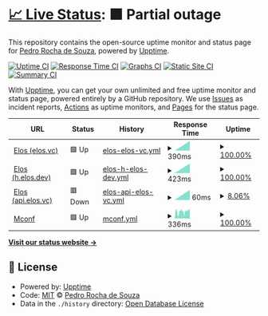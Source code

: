 # [📈 Live Status](https://demo.upptime.js.org): <!--live status--> **🟧 Partial outage**

This repository contains the open-source uptime monitor and status page for [Pedro Rocha de Souza](https://demo.upptime.js.org), powered by [Upptime](https://github.com/upptime/upptime).

[![Uptime CI](https://github.com/0ur0b0r0s/upptime/workflows/Uptime%20CI/badge.svg)](https://github.com/0ur0b0r0s/upptime/actions?query=workflow%3A%22Uptime+CI%22)
[![Response Time CI](https://github.com/0ur0b0r0s/upptime/workflows/Response%20Time%20CI/badge.svg)](https://github.com/0ur0b0r0s/upptime/actions?query=workflow%3A%22Response+Time+CI%22)
[![Graphs CI](https://github.com/0ur0b0r0s/upptime/workflows/Graphs%20CI/badge.svg)](https://github.com/0ur0b0r0s/upptime/actions?query=workflow%3A%22Graphs+CI%22)
[![Static Site CI](https://github.com/0ur0b0r0s/upptime/workflows/Static%20Site%20CI/badge.svg)](https://github.com/0ur0b0r0s/upptime/actions?query=workflow%3A%22Static+Site+CI%22)
[![Summary CI](https://github.com/0ur0b0r0s/upptime/workflows/Summary%20CI/badge.svg)](https://github.com/0ur0b0r0s/upptime/actions?query=workflow%3A%22Summary+CI%22)

With [Upptime](https://upptime.js.org), you can get your own unlimited and free uptime monitor and status page, powered entirely by a GitHub repository. We use [Issues](https://github.com/0ur0b0r0s/upptime/issues) as incident reports, [Actions](https://github.com/0ur0b0r0s/upptime/actions) as uptime monitors, and [Pages](https://demo.upptime.js.org) for the status page.

<!--start: status pages-->
<!-- This summary is generated by Upptime (https://github.com/upptime/upptime) -->
<!-- Do not edit this manually, your changes will be overwritten -->
<!-- prettier-ignore -->
| URL | Status | History | Response Time | Uptime |
| --- | ------ | ------- | ------------- | ------ |
| <img alt="" src="https://favicons.githubusercontent.com/elos.vc" height="13"> [Elos (elos.vc)](https://elos.vc) | 🟩 Up | [elos-elos-vc.yml](https://github.com/0ur0b0r0s/upptime/commits/HEAD/history/elos-elos-vc.yml) | <details><summary><img alt="Response time graph" src="./graphs/elos-elos-vc/response-time-week.png" height="20"> 390ms</summary><br><a href="https://upptime.mconf.dev/history/elos-elos-vc"><img alt="Response time 390" src="https://img.shields.io/endpoint?url=https%3A%2F%2Fraw.githubusercontent.com%2F0ur0b0r0s%2Fupptime%2FHEAD%2Fapi%2Felos-elos-vc%2Fresponse-time.json"></a><br><a href="https://upptime.mconf.dev/history/elos-elos-vc"><img alt="24-hour response time 390" src="https://img.shields.io/endpoint?url=https%3A%2F%2Fraw.githubusercontent.com%2F0ur0b0r0s%2Fupptime%2FHEAD%2Fapi%2Felos-elos-vc%2Fresponse-time-day.json"></a><br><a href="https://upptime.mconf.dev/history/elos-elos-vc"><img alt="7-day response time 390" src="https://img.shields.io/endpoint?url=https%3A%2F%2Fraw.githubusercontent.com%2F0ur0b0r0s%2Fupptime%2FHEAD%2Fapi%2Felos-elos-vc%2Fresponse-time-week.json"></a><br><a href="https://upptime.mconf.dev/history/elos-elos-vc"><img alt="30-day response time 390" src="https://img.shields.io/endpoint?url=https%3A%2F%2Fraw.githubusercontent.com%2F0ur0b0r0s%2Fupptime%2FHEAD%2Fapi%2Felos-elos-vc%2Fresponse-time-month.json"></a><br><a href="https://upptime.mconf.dev/history/elos-elos-vc"><img alt="1-year response time 390" src="https://img.shields.io/endpoint?url=https%3A%2F%2Fraw.githubusercontent.com%2F0ur0b0r0s%2Fupptime%2FHEAD%2Fapi%2Felos-elos-vc%2Fresponse-time-year.json"></a></details> | <details><summary><a href="https://upptime.mconf.dev/history/elos-elos-vc">100.00%</a></summary><a href="https://upptime.mconf.dev/history/elos-elos-vc"><img alt="All-time uptime 100.00%" src="https://img.shields.io/endpoint?url=https%3A%2F%2Fraw.githubusercontent.com%2F0ur0b0r0s%2Fupptime%2FHEAD%2Fapi%2Felos-elos-vc%2Fuptime.json"></a><br><a href="https://upptime.mconf.dev/history/elos-elos-vc"><img alt="24-hour uptime 100.00%" src="https://img.shields.io/endpoint?url=https%3A%2F%2Fraw.githubusercontent.com%2F0ur0b0r0s%2Fupptime%2FHEAD%2Fapi%2Felos-elos-vc%2Fuptime-day.json"></a><br><a href="https://upptime.mconf.dev/history/elos-elos-vc"><img alt="7-day uptime 100.00%" src="https://img.shields.io/endpoint?url=https%3A%2F%2Fraw.githubusercontent.com%2F0ur0b0r0s%2Fupptime%2FHEAD%2Fapi%2Felos-elos-vc%2Fuptime-week.json"></a><br><a href="https://upptime.mconf.dev/history/elos-elos-vc"><img alt="30-day uptime 100.00%" src="https://img.shields.io/endpoint?url=https%3A%2F%2Fraw.githubusercontent.com%2F0ur0b0r0s%2Fupptime%2FHEAD%2Fapi%2Felos-elos-vc%2Fuptime-month.json"></a><br><a href="https://upptime.mconf.dev/history/elos-elos-vc"><img alt="1-year uptime 100.00%" src="https://img.shields.io/endpoint?url=https%3A%2F%2Fraw.githubusercontent.com%2F0ur0b0r0s%2Fupptime%2FHEAD%2Fapi%2Felos-elos-vc%2Fuptime-year.json"></a></details>
| <img alt="" src="https://favicons.githubusercontent.com/h.elos.dev" height="13"> [Elos (h.elos.dev)](https://h.elos.dev) | 🟩 Up | [elos-h-elos-dev.yml](https://github.com/0ur0b0r0s/upptime/commits/HEAD/history/elos-h-elos-dev.yml) | <details><summary><img alt="Response time graph" src="./graphs/elos-h-elos-dev/response-time-week.png" height="20"> 423ms</summary><br><a href="https://upptime.mconf.dev/history/elos-h-elos-dev"><img alt="Response time 423" src="https://img.shields.io/endpoint?url=https%3A%2F%2Fraw.githubusercontent.com%2F0ur0b0r0s%2Fupptime%2FHEAD%2Fapi%2Felos-h-elos-dev%2Fresponse-time.json"></a><br><a href="https://upptime.mconf.dev/history/elos-h-elos-dev"><img alt="24-hour response time 423" src="https://img.shields.io/endpoint?url=https%3A%2F%2Fraw.githubusercontent.com%2F0ur0b0r0s%2Fupptime%2FHEAD%2Fapi%2Felos-h-elos-dev%2Fresponse-time-day.json"></a><br><a href="https://upptime.mconf.dev/history/elos-h-elos-dev"><img alt="7-day response time 423" src="https://img.shields.io/endpoint?url=https%3A%2F%2Fraw.githubusercontent.com%2F0ur0b0r0s%2Fupptime%2FHEAD%2Fapi%2Felos-h-elos-dev%2Fresponse-time-week.json"></a><br><a href="https://upptime.mconf.dev/history/elos-h-elos-dev"><img alt="30-day response time 423" src="https://img.shields.io/endpoint?url=https%3A%2F%2Fraw.githubusercontent.com%2F0ur0b0r0s%2Fupptime%2FHEAD%2Fapi%2Felos-h-elos-dev%2Fresponse-time-month.json"></a><br><a href="https://upptime.mconf.dev/history/elos-h-elos-dev"><img alt="1-year response time 423" src="https://img.shields.io/endpoint?url=https%3A%2F%2Fraw.githubusercontent.com%2F0ur0b0r0s%2Fupptime%2FHEAD%2Fapi%2Felos-h-elos-dev%2Fresponse-time-year.json"></a></details> | <details><summary><a href="https://upptime.mconf.dev/history/elos-h-elos-dev">100.00%</a></summary><a href="https://upptime.mconf.dev/history/elos-h-elos-dev"><img alt="All-time uptime 100.00%" src="https://img.shields.io/endpoint?url=https%3A%2F%2Fraw.githubusercontent.com%2F0ur0b0r0s%2Fupptime%2FHEAD%2Fapi%2Felos-h-elos-dev%2Fuptime.json"></a><br><a href="https://upptime.mconf.dev/history/elos-h-elos-dev"><img alt="24-hour uptime 100.00%" src="https://img.shields.io/endpoint?url=https%3A%2F%2Fraw.githubusercontent.com%2F0ur0b0r0s%2Fupptime%2FHEAD%2Fapi%2Felos-h-elos-dev%2Fuptime-day.json"></a><br><a href="https://upptime.mconf.dev/history/elos-h-elos-dev"><img alt="7-day uptime 100.00%" src="https://img.shields.io/endpoint?url=https%3A%2F%2Fraw.githubusercontent.com%2F0ur0b0r0s%2Fupptime%2FHEAD%2Fapi%2Felos-h-elos-dev%2Fuptime-week.json"></a><br><a href="https://upptime.mconf.dev/history/elos-h-elos-dev"><img alt="30-day uptime 100.00%" src="https://img.shields.io/endpoint?url=https%3A%2F%2Fraw.githubusercontent.com%2F0ur0b0r0s%2Fupptime%2FHEAD%2Fapi%2Felos-h-elos-dev%2Fuptime-month.json"></a><br><a href="https://upptime.mconf.dev/history/elos-h-elos-dev"><img alt="1-year uptime 100.00%" src="https://img.shields.io/endpoint?url=https%3A%2F%2Fraw.githubusercontent.com%2F0ur0b0r0s%2Fupptime%2FHEAD%2Fapi%2Felos-h-elos-dev%2Fuptime-year.json"></a></details>
| <img alt="" src="https://favicons.githubusercontent.com/api.elos.vc" height="13"> [Elos (api.elos.vc)](https://api.elos.vc) | 🟥 Down | [elos-api-elos-vc.yml](https://github.com/0ur0b0r0s/upptime/commits/HEAD/history/elos-api-elos-vc.yml) | <details><summary><img alt="Response time graph" src="./graphs/elos-api-elos-vc/response-time-week.png" height="20"> 60ms</summary><br><a href="https://upptime.mconf.dev/history/elos-api-elos-vc"><img alt="Response time 60" src="https://img.shields.io/endpoint?url=https%3A%2F%2Fraw.githubusercontent.com%2F0ur0b0r0s%2Fupptime%2FHEAD%2Fapi%2Felos-api-elos-vc%2Fresponse-time.json"></a><br><a href="https://upptime.mconf.dev/history/elos-api-elos-vc"><img alt="24-hour response time 60" src="https://img.shields.io/endpoint?url=https%3A%2F%2Fraw.githubusercontent.com%2F0ur0b0r0s%2Fupptime%2FHEAD%2Fapi%2Felos-api-elos-vc%2Fresponse-time-day.json"></a><br><a href="https://upptime.mconf.dev/history/elos-api-elos-vc"><img alt="7-day response time 60" src="https://img.shields.io/endpoint?url=https%3A%2F%2Fraw.githubusercontent.com%2F0ur0b0r0s%2Fupptime%2FHEAD%2Fapi%2Felos-api-elos-vc%2Fresponse-time-week.json"></a><br><a href="https://upptime.mconf.dev/history/elos-api-elos-vc"><img alt="30-day response time 60" src="https://img.shields.io/endpoint?url=https%3A%2F%2Fraw.githubusercontent.com%2F0ur0b0r0s%2Fupptime%2FHEAD%2Fapi%2Felos-api-elos-vc%2Fresponse-time-month.json"></a><br><a href="https://upptime.mconf.dev/history/elos-api-elos-vc"><img alt="1-year response time 60" src="https://img.shields.io/endpoint?url=https%3A%2F%2Fraw.githubusercontent.com%2F0ur0b0r0s%2Fupptime%2FHEAD%2Fapi%2Felos-api-elos-vc%2Fresponse-time-year.json"></a></details> | <details><summary><a href="https://upptime.mconf.dev/history/elos-api-elos-vc">8.06%</a></summary><a href="https://upptime.mconf.dev/history/elos-api-elos-vc"><img alt="All-time uptime 8.06%" src="https://img.shields.io/endpoint?url=https%3A%2F%2Fraw.githubusercontent.com%2F0ur0b0r0s%2Fupptime%2FHEAD%2Fapi%2Felos-api-elos-vc%2Fuptime.json"></a><br><a href="https://upptime.mconf.dev/history/elos-api-elos-vc"><img alt="24-hour uptime 8.06%" src="https://img.shields.io/endpoint?url=https%3A%2F%2Fraw.githubusercontent.com%2F0ur0b0r0s%2Fupptime%2FHEAD%2Fapi%2Felos-api-elos-vc%2Fuptime-day.json"></a><br><a href="https://upptime.mconf.dev/history/elos-api-elos-vc"><img alt="7-day uptime 8.06%" src="https://img.shields.io/endpoint?url=https%3A%2F%2Fraw.githubusercontent.com%2F0ur0b0r0s%2Fupptime%2FHEAD%2Fapi%2Felos-api-elos-vc%2Fuptime-week.json"></a><br><a href="https://upptime.mconf.dev/history/elos-api-elos-vc"><img alt="30-day uptime 8.06%" src="https://img.shields.io/endpoint?url=https%3A%2F%2Fraw.githubusercontent.com%2F0ur0b0r0s%2Fupptime%2FHEAD%2Fapi%2Felos-api-elos-vc%2Fuptime-month.json"></a><br><a href="https://upptime.mconf.dev/history/elos-api-elos-vc"><img alt="1-year uptime 8.06%" src="https://img.shields.io/endpoint?url=https%3A%2F%2Fraw.githubusercontent.com%2F0ur0b0r0s%2Fupptime%2FHEAD%2Fapi%2Felos-api-elos-vc%2Fuptime-year.json"></a></details>
| <img alt="" src="https://favicons.githubusercontent.com/mconf.com" height="13"> [Mconf](https://mconf.com) | 🟩 Up | [mconf.yml](https://github.com/0ur0b0r0s/upptime/commits/HEAD/history/mconf.yml) | <details><summary><img alt="Response time graph" src="./graphs/mconf/response-time-week.png" height="20"> 336ms</summary><br><a href="https://upptime.mconf.dev/history/mconf"><img alt="Response time 336" src="https://img.shields.io/endpoint?url=https%3A%2F%2Fraw.githubusercontent.com%2F0ur0b0r0s%2Fupptime%2FHEAD%2Fapi%2Fmconf%2Fresponse-time.json"></a><br><a href="https://upptime.mconf.dev/history/mconf"><img alt="24-hour response time 336" src="https://img.shields.io/endpoint?url=https%3A%2F%2Fraw.githubusercontent.com%2F0ur0b0r0s%2Fupptime%2FHEAD%2Fapi%2Fmconf%2Fresponse-time-day.json"></a><br><a href="https://upptime.mconf.dev/history/mconf"><img alt="7-day response time 336" src="https://img.shields.io/endpoint?url=https%3A%2F%2Fraw.githubusercontent.com%2F0ur0b0r0s%2Fupptime%2FHEAD%2Fapi%2Fmconf%2Fresponse-time-week.json"></a><br><a href="https://upptime.mconf.dev/history/mconf"><img alt="30-day response time 336" src="https://img.shields.io/endpoint?url=https%3A%2F%2Fraw.githubusercontent.com%2F0ur0b0r0s%2Fupptime%2FHEAD%2Fapi%2Fmconf%2Fresponse-time-month.json"></a><br><a href="https://upptime.mconf.dev/history/mconf"><img alt="1-year response time 336" src="https://img.shields.io/endpoint?url=https%3A%2F%2Fraw.githubusercontent.com%2F0ur0b0r0s%2Fupptime%2FHEAD%2Fapi%2Fmconf%2Fresponse-time-year.json"></a></details> | <details><summary><a href="https://upptime.mconf.dev/history/mconf">100.00%</a></summary><a href="https://upptime.mconf.dev/history/mconf"><img alt="All-time uptime 100.00%" src="https://img.shields.io/endpoint?url=https%3A%2F%2Fraw.githubusercontent.com%2F0ur0b0r0s%2Fupptime%2FHEAD%2Fapi%2Fmconf%2Fuptime.json"></a><br><a href="https://upptime.mconf.dev/history/mconf"><img alt="24-hour uptime 100.00%" src="https://img.shields.io/endpoint?url=https%3A%2F%2Fraw.githubusercontent.com%2F0ur0b0r0s%2Fupptime%2FHEAD%2Fapi%2Fmconf%2Fuptime-day.json"></a><br><a href="https://upptime.mconf.dev/history/mconf"><img alt="7-day uptime 100.00%" src="https://img.shields.io/endpoint?url=https%3A%2F%2Fraw.githubusercontent.com%2F0ur0b0r0s%2Fupptime%2FHEAD%2Fapi%2Fmconf%2Fuptime-week.json"></a><br><a href="https://upptime.mconf.dev/history/mconf"><img alt="30-day uptime 100.00%" src="https://img.shields.io/endpoint?url=https%3A%2F%2Fraw.githubusercontent.com%2F0ur0b0r0s%2Fupptime%2FHEAD%2Fapi%2Fmconf%2Fuptime-month.json"></a><br><a href="https://upptime.mconf.dev/history/mconf"><img alt="1-year uptime 100.00%" src="https://img.shields.io/endpoint?url=https%3A%2F%2Fraw.githubusercontent.com%2F0ur0b0r0s%2Fupptime%2FHEAD%2Fapi%2Fmconf%2Fuptime-year.json"></a></details>

<!--end: status pages-->

[**Visit our status website →**](https://demo.upptime.js.org)

## 📄 License

- Powered by: [Upptime](https://github.com/upptime/upptime)
- Code: [MIT](./LICENSE) © [Pedro Rocha de Souza](https://demo.upptime.js.org)
- Data in the `./history` directory: [Open Database License](https://opendatacommons.org/licenses/odbl/1-0/)
